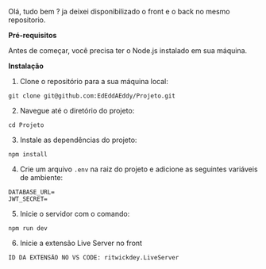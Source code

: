 Olá, tudo bem ? ja deixei disponibilizado o front e o back no mesmo repositorio.

**Pré-requisitos**

Antes de começar, você precisa ter o Node.js instalado em sua máquina.


**Instalação**

1. Clone o repositório para a sua máquina local:

```
git clone git@github.com:EdEddAEddy/Projeto.git
```

2. Navegue até o diretório do projeto:

```
cd Projeto
```

3. Instale as dependências do projeto:

```
npm install
```

4. Crie um arquivo `.env` na raiz do projeto e adicione as seguintes variáveis de ambiente:

```
DATABASE_URL=
JWT_SECRET=
```

5. Inicie o servidor com o comando:
```
npm run dev
```
6. Inicie a extensão Live Server no front
```
ID DA EXTENSÂO NO VS CODE: ritwickdey.LiveServer
```

